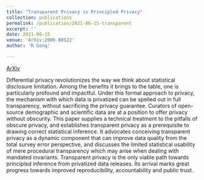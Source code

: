```yaml
---
title: "Transparent Privacy is Principled Privacy"
collection: publications
permalink: /publication/2021-06-15-transparent
excerpt: ''
date: 2021-06-15
venue: 'ArXiv:2006.08522'
author: 'R Gong'

---
```



[ArXiv](https://arxiv.org/abs/2006.08522)

Differential privacy revolutionizes the way we think about statistical disclosure limitation. Among the benefits it brings to the table, one is particularly profound and impactful. Under this formal approach to privacy, the mechanism with which data is privatized can be spelled out in full transparency, without sacrificing the privacy guarantee. Curators of open-source demographic and scientific data are at a position to offer privacy without obscurity. This paper supplies a technical treatment to the pitfalls of obscure privacy, and establishes transparent privacy as a prerequisite to drawing correct statistical inference. It advocates conceiving transparent privacy as a dynamic component that can improve data quality from the total survey error perspective, and discusses the limited statistical usability of mere procedural transparency which may arise when dealing with mandated invariants. Transparent privacy is the only viable path towards principled inference from privatized data releases. Its arrival marks great progress towards improved reproducibility, accountability and public trust.
